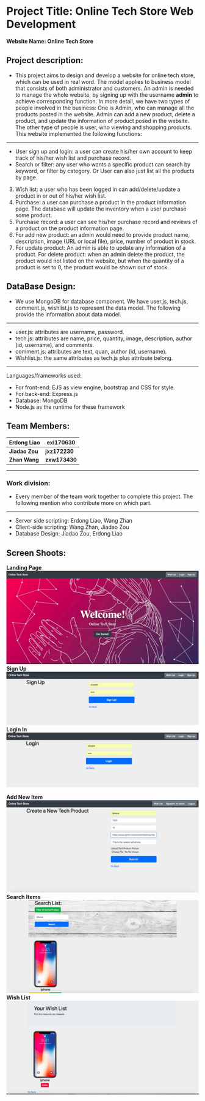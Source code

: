 # Project Title: Online Tech Store Web Development
**Website Name: Online Tech Store**
## Project description:  
* This project aims to design and develop a website for online tech store, which can be used in real word. The model applies to business model that consists of both administrator and customers. An admin is needed to manage the whole website, by signing up with the username **admin** to achieve corresponding function. In more detail, we have two types of people involved in the business: One is Admin, who can manage all the products posted in the website. Admin can add a new product, delete a product, and update the information of product posed in the website. The other type of people is user, who viewing and shopping products. This website implemented the following functions:
-------
*  User sign up and login: a user can create his/her own account to keep track of his/her wish list and purchase record.
* Search or filter: any user who wants a specific product can search by keyword, or filter by category. Or User can also just list all the products by page.
3. Wish list: a user who has been logged in can add/delete/update a product in or out of his/her wish list.
4. Purchase: a user can purchase a product in the product information page. The database will update the inventory when a user purchase some product.
5. Purchase record: a user can see his/her purchase record and reviews of a product on the product information page.
6. For add new product: an admin would need to provide product name, description, image (URL or local file), price, number of product in stock.
7. For update product: An admin is able to update any information of a product. For delete product: when an admin delete the product, the product would not listed on the website, but when the quantity of a product is set to 0, the product would be shown out of stock.

## DataBase Design:  
* We use MongoDB for database component. We have user.js, tech.js, comment.js, wishlist.js to represent the data model. The following provide the information about data model.
----
* user.js: attributes are username, password.
* tech.js: attributes are name, price, quantity, image, description, author (id, username), and comments.
* comment.js: attributes are text, quan, author (id, username).
* Wishlist.js: the same attributes as tech.js plus attribute belong.
----
Languages/frameworks used:
* For front-end: EJS as view engine, bootstrap and CSS for style. 
* For back-end: Express.js
* Database: MongoDB
* Node.js as the runtime for these framework

## Team Members:
| Erdong Liao | exl170630 |
| --- | --- |
| **Jiadao Zou** | **jxz172230** |
| **Zhan Wang** | **zxw173430** |
----
### Work division:
* Every member of the team work together to complete this project. The following mention who contribute more on which part.
----
* Server side scripting: Erdong Liao, Wang Zhan    
* Client-side scripting: Wang Zhan, Jiadao Zou 
* Database Design: Jiadao Zou, Erdong Liao
  
## Screen Shoots:
**Landing Page**![landing page](media/15430989675994/landing%20page.jpg)
**Sign Up**![sign up](media/15430989675994/sign%20up.jpg)
**Login In**![login](media/15430989675994/login.jpg)

**Add New Item**![create new product](media/15430989675994/create%20new%20product.jpg)
**Search Items**![Search ite](media/15430989675994/Search%20item.jpg)
**Wish List**![wish list](media/15430989675994/wish%20list.jpg)


